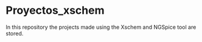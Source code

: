 # Proyectos_xschem
In this repository the projects made using the Xschem and NGSpice tool are stored.
